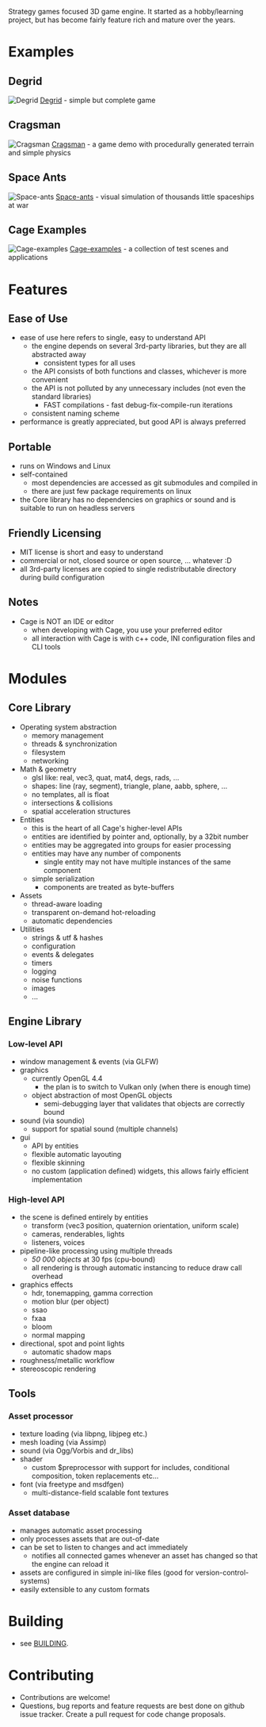Strategy games focused 3D game engine.
It started as a hobby/learning project, but has become fairly feature rich and mature over the years.

# Examples

## Degrid

![Degrid](https://raw.githubusercontent.com/ucpu/degrid/master/screenshots/3.png)
[Degrid](https://github.com/ucpu/degrid) - simple but complete game

## Cragsman

![Cragsman](https://raw.githubusercontent.com/ucpu/cragsman/master/screenshots/2.png)
[Cragsman](https://github.com/ucpu/cragsman) - a game demo with procedurally generated terrain and simple physics

## Space Ants

![Space-ants](https://raw.githubusercontent.com/ucpu/space-ants/master/screenshots/2.png)
[Space-ants](https://github.com/ucpu/space-ants) - visual simulation of thousands little spaceships at war

## Cage Examples

![Cage-examples](https://raw.githubusercontent.com/ucpu/cage-examples/master/screenshots/3.png)
[Cage-examples](https://github.com/ucpu/cage-examples) - a collection of test scenes and applications

# Features

## Ease of Use

- ease of use here refers to single, easy to understand API
  - the engine depends on several 3rd-party libraries, but they are all abstracted away
    - consistent types for all uses
  - the API consists of both functions and classes, whichever is more convenient
  - the API is not polluted by any unnecessary includes (not even the standard libraries)
    - FAST compilations - fast debug-fix-compile-run iterations
  - consistent naming scheme
- performance is greatly appreciated, but good API is always preferred


## Portable

- runs on Windows and Linux
- self-contained
  - most dependencies are accessed as git submodules and compiled in
  - there are just few package requirements on linux
- the Core library has no dependencies on graphics or sound and is suitable to run on headless servers

## Friendly Licensing

- MIT license is short and easy to understand
- commercial or not, closed source or open source, ... whatever :D
- all 3rd-party licenses are copied to single redistributable directory during build configuration

## Notes

- Cage is NOT an IDE or editor
  - when developing with Cage, you use your preferred editor
  - all interaction with Cage is with c++ code, INI configuration files and CLI tools

# Modules

## Core Library

- Operating system abstraction
  - memory management
  - threads & synchronization
  - filesystem
  - networking
- Math & geometry
  - glsl like: real, vec3, quat, mat4, degs, rads, ...
  - shapes: line (ray, segment), triangle, plane, aabb, sphere, ...
  - no templates, all is float
  - intersections & collisions
  - spatial acceleration structures
- Entities
  - this is the heart of all Cage's higher-level APIs
  - entities are identified by pointer and, optionally, by a 32bit number
  - entities may be aggregated into groups for easier processing
  - entities may have any number of components
    - single entity may not have multiple instances of the same component
  - simple serialization
    - components are treated as byte-buffers
- Assets
  - thread-aware loading
  - transparent on-demand hot-reloading
  - automatic dependencies
- Utilities
  - strings & utf & hashes
  - configuration
  - events & delegates
  - timers
  - logging
  - noise functions
  - images
  - ...

## Engine Library

### Low-level API

- window management & events (via GLFW)
- graphics
  - currently OpenGL 4.4
    - the plan is to switch to Vulkan only (when there is enough time)
  - object abstraction of most OpenGL objects
    - semi-debugging layer that validates that objects are correctly bound
- sound (via soundio)
  - support for spatial sound (multiple channels)
- gui
  - API by entities
  - flexible automatic layouting
  - flexible skinning
  - no custom (application defined) widgets, this allows fairly efficient implementation

### High-level API

- the scene is defined entirely by entities
  - transform (vec3 position, quaternion orientation, uniform scale)
  - cameras, renderables, lights
  - listeners, voices
- pipeline-like processing using multiple threads
  - *50 000 objects* at 30 fps (cpu-bound)
  - all rendering is through automatic instancing to reduce draw call overhead
- graphics effects
  - hdr, tonemapping, gamma correction
  - motion blur (per object)
  - ssao
  - fxaa
  - bloom
  - normal mapping
- directional, spot and point lights
  - automatic shadow maps
- roughness/metallic workflow
- stereoscopic rendering

## Tools

### Asset processor

- texture loading (via libpng, libjpeg etc.)
- mesh loading (via Assimp)
- sound (via Ogg/Vorbis and dr_libs)
- shader
  - custom $preprocessor with support for includes, conditional composition, token replacements etc...
- font (via freetype and msdfgen)
  - multi-distance-field scalable font textures

### Asset database

- manages automatic asset processing
- only processes assets that are out-of-date
- can be set to listen to changes and act immediately
  - notifies all connected games whenever an asset has changed so that the engine can reload it
- assets are configured in simple ini-like files (good for version-control-systems)
- easily extensible to any custom formats

# Building

- see [BUILDING](BUILDING.md).

# Contributing

- Contributions are welcome!
- Questions, bug reports and feature requests are best done on github issue tracker.
Create a pull request for code change proposals.
